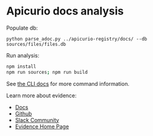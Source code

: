 # Apicurio docs analysis

Populate db:

```
python parse_adoc.py ../apicurio-registry/docs/ --db sources/files/files.db
```

Run analysis:

```bash
npm install
npm run sources; npm run build
```

See [the CLI docs](https://docs.evidence.dev/cli/) for more command information.

Learn more about evidence:

- [Docs](https://docs.evidence.dev/)
- [Github](https://github.com/evidence-dev/evidence)
- [Slack Community](https://slack.evidence.dev/)
- [Evidence Home Page](https://www.evidence.dev)

